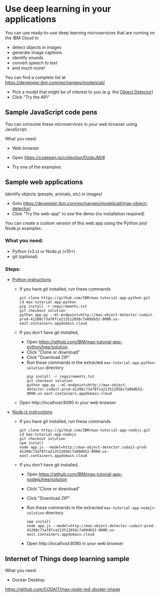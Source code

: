 # Use deep learning in your applications

You can use ready-to-use deep learning microservices that are running on the IBM Cloud to 
- detect objects in images
- generate image captions
- identify sounds
- convert speech to text
- and much more!

You can find a complete list at https://developer.ibm.com/exchanges/models/all/
- Pick a model that might be of interest to you (e.g. the [Object Detector](https://developer.ibm.com/exchanges/models/all/max-object-detector/))
- Click "Try the API" 


## Sample JavaScript code pens

You can consume these microservices in your web browser using JavaScript.

What you need:
 - Web browser
 
- Open https://codepen.io/collection/DzdpJM/#
- Try one of the examples

## Sample web applications

Identify objects (people, animals, etc) in images! 
- Goto https://developer.ibm.com/exchanges/models/all/max-object-detector/
- Click "Try the web-app" to see the demo (no installation required)

You can create a custom version of this web app using the Python and Node.js examples.

### What you need:
 - Python (v3.x) or Node.js (v10+)
 - git (optional)


### Steps:

- [Python instructions](https://github.com/IBM/max-tutorial-app-python/blob/solution/README.md)

  - If you have git installed, run these commands
    ```
    git clone https://github.com/IBM/max-tutorial-app-python.git
    cd max-tutorial-app-python
    pip install -r requirements.txt
    git checkout solution
    python app.py --ml-endpoint=http://max-object-detector.codait-prod-41208c73af8fca213512856c7a09db52-0000.us-east.containers.appdomain.cloud
    ```

  - If you don't have git installed, 
    - Open https://github.com/IBM/max-tutorial-app-python/tree/solution
    - Click "Clone or download"
    - Click "Download ZIP"
    - Run these commands in the extracted `max-tutorial-app-python-solution` directory
      ```
      pip install -r requirements.txt
      git checkout solution
      python app.py --ml-endpoint=http://max-object-detector.codait-prod-41208c73af8fca213512856c7a09db52-0000.us-east.containers.appdomain.cloud
      ```
      
  - Open http://localhost:8090 in your web browser

- [Node.js instructions](https://github.com/IBM/max-tutorial-app-nodejs/blob/solution/README.md)

  - If you have git installed, run these commands
    ```
    git clone https://github.com/IBM/max-tutorial-app-nodejs.git
    cd max-tutorial-app-nodejs
    git checkout solution
    npm install
    node app.js --model=http://max-object-detector.codait-prod-41208c73af8fca213512856c7a09db52-0000.us-east.containers.appdomain.cloud
    ```

  - If you don't have git installed, 
    - Open https://github.com/IBM/max-tutorial-app-nodejs/tree/solution
    - Click "Clone or download"
    - Click "Download ZIP"
    - Run these commands in the extracted `max-tutorial-app-nodejs-solution` directory
      ```
      npm install
      node app.js --model=http://max-object-detector.codait-prod-41208c73af8fca213512856c7a09db52-0000.us-east.containers.appdomain.cloud
      ```

    - Open http://localhost:8090 in your web browser


## Internet of Things deep learning sample

What you need:
- Docker Desktop

https://github.com/CODAIT/max-node-red-docker-image
